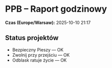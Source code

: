 # PPB – Raport godzinowy
**Czas (Europe/Warsaw):** 2025-10-10 21:17

## Status projektów
- Bezpieczny Pieszy — OK
- Zwolnij przy przejściu — OK
- Odblask ratuje życie — OK

